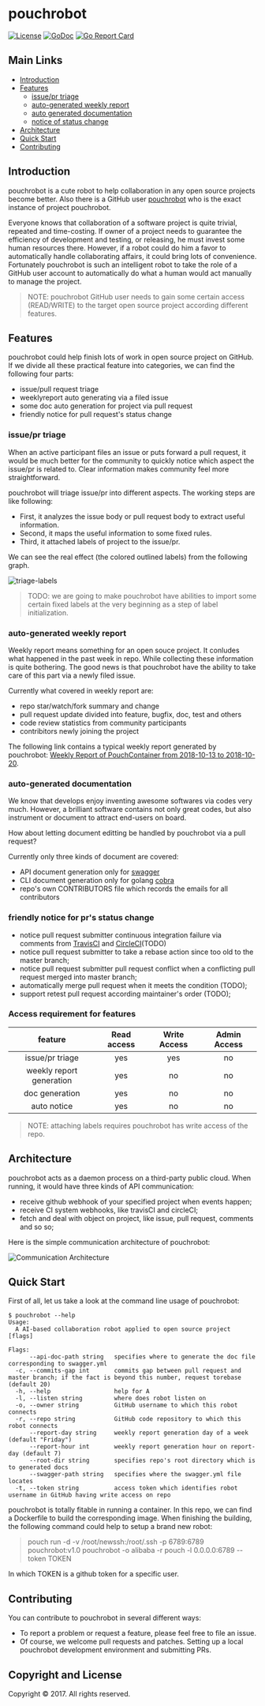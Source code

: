 # pouchrobot
[![License](https://img.shields.io/badge/license-Apache%202-4EB1BA.svg)](https://www.apache.org/licenses/LICENSE-2.0.html)
[![GoDoc](https://godoc.org/github.com/pouchcontainer/pouchrobot?status.svg)](https://godoc.org/github.com/pouchcontainer/pouchrobot)
[![Go Report Card](https://goreportcard.com/badge/github.com/pouchcontainer/pouchrobot)](https://goreportcard.com/report/github.com/pouchcontainer/pouchrobot)

## Main Links

- [Introduction](#introduction)
- [Features](#features)
  - [issue/pr triage](#issuepr-triage)
  - [auto-generated weekly report](#auto-generated-weekly-report)
  - [auto generated documentation](#auto-generated-documentation)
  - [notice of status change](#friendly-notice-for-prs-status-change)
- [Architecture](#architecture)
- [Quick Start](#quick-start)
- [Contributing](#contributing)

## Introduction

pouchrobot is a cute robot to help collaboration in any open source projects become better. Also there is a GitHub user [pouchrobot](https://github.com/pouchrobot) who is the exact instance of project pouchrobot.

Everyone knows that collaboration of a software project is quite trivial, repeated and time-costing. If owner of a project needs to guarantee the efficiency of development and testing, or releasing, he must invest some human resources there. However, if a robot could do him a favor to automatically handle collaborating affairs, it could bring lots of convenience. Fortunately pouchrobot is such an intelligent robot to take the role of a GitHub user account to automatically do what a human would act manually to manage the project.

> NOTE: pouchrobot GitHub user needs to gain some certain access (READ/WRITE) to the target open source project according different features.

## Features

pouchrobot could help finish lots of work in open source project on GitHub. If we divide all these practical feature into categories, we can find the following four parts:

* issue/pull request triage
* weeklyreport auto generating via a filed issue
* some doc auto generation for project via pull request
* friendly notice for pull request's status change

### issue/pr triage

When an active participant files an issue or puts forward a pull request, it would be much better for the community to quickly notice which aspect the issue/pr is related to. Clear information makes community feel more straightforward. 

pouchrobot will triage issue/pr into different aspects. The working steps are like following:

* First, it analyzes the issue body or pull request body to extract useful information. 
* Second, it maps the useful information to some fixed rules. 
* Third, it attached labels of project to the issue/pr.

We can see the real effect (the colored outlined labels) from the following graph.

![triage-labels](./docs/static_files/triage-example.png)

> TODO: we are going to make pouchrobot have abilities to import some certain fixed labels at the very beginning as a step of label initialization.

### auto-generated weekly report

Weekly report means something for an open souce project. It conludes what happened in the past week in repo. While collecting these information is quite bothering. The good news is that pouchrobot have the ability to take care of this part via a newly filed issue.

Currently what covered in weekly report are:

* repo star/watch/fork summary and change
* pull request update divided into feature, bugfix, doc, test and others
* code review statistics from community participants
* contribitors newly joining the project

The following link contains a typical weekly report generated by pouchrobot: [Weekly Report of PouchContainer from 2018-10-13 to 2018-10-20](https://github.com/alibaba/pouch/issues/2337).

### auto-generated documentation

We know that develops enjoy inventing awesome softwares via codes very much. However, a brilliant software contains not only great codes, but also instrument or document to attract end-users on board.

How about letting document editting be handled by pouchrobot via a pull request?

Currently only three kinds of document are covered:

* API document generation only for [swagger](https://swagger.io/)
* CLI document generation only for golang [cobra](https://github.com/spf13/cobra)
* repo's own CONTRIBUTORS file which records the emails for all contributors

### friendly notice for pr's status change

* notice pull request submitter continuous integration failure via comments from [TravisCI](https://travis-ci.org/) and [CircleCI](http://circleci.com/)(TODO)
* notice pull request submitter to take a rebase action since too old to the master branch;
* notice pull request submitter pull request conflict when a conflicting pull request merged into master branch;
* automatically merge pull request when it meets the condition (TODO);
* support retest pull request according maintainer's order (TODO);

### Access requirement for features

|feature|Read access|Write Access|Admin Access|
|:-:|:-:|:-:|:-:|
|issue/pr triage|yes|yes|no|
|weekly report generation|yes|no|no|
|doc generation|yes|no|no|
|auto notice|yes|no|no|

> NOTE: attaching labels requires pouchrobot has write access of the repo.

## Architecture

pouchrobot acts as a daemon process on a third-party public cloud. When running, it would have three kinds of API communication:

* receive github webhook of your specified project when events happen;
* receive CI system webhooks, like travisCI and circleCI;
* fetch and deal with object on project, like issue, pull request, comments and so so;

Here is the simple communication architecture of pouchrobot:

![Communication Architecture](docs/static_files/pouchrobot-arch.png)

## Quick Start

First of all, let us take a look at the command line usage of pouchrobot:

```
$ pouchrobot --help
Usage:
  A AI-based collaboration robot applied to open source project [flags]

Flags:
      --api-doc-path string   specifies where to generate the doc file corresponding to swagger.yml
  -c, --commits-gap int       commits gap between pull request and master branch; if the fact is beyond this number, request torebase (default 20)
  -h, --help                  help for A
  -l, --listen string         where does robot listen on
  -o, --owner string          GitHub username to which this robot connects
  -r, --repo string           GitHub code repository to which this robot connects
      --report-day string     weekly report generation day of a week (default "Friday")
      --report-hour int       weekly report generation hour on report-day (default 7)
      --root-dir string       specifies repo's root directory which is to generated docs
      --swagger-path string   specifies where the swagger.yml file locates
  -t, --token string          access token which identifies robot username in GitHub having write access on repo
```

pouchrobot is totally fitable in running a container. In this repo, we can find a Dockerfile to build the corresponding image. When finishing the building, the following command could help to setup a brand new robot:

> pouch run -d -v /root/newssh:/root/.ssh -p 6789:6789 pouchrobot:v1.0 pouchrobot -o alibaba -r pouch -l 0.0.0.0:6789 --token TOKEN

In which TOKEN is a github token for a specific user.

## Contributing

You can contribute to pouchrobot in several different ways:

* To report a problem or request a feature, please feel free to file an issue.
* Of course, we welcome pull requests and patches. Setting up a local pouchrobot development environment and submitting PRs.

## Copyright and License

Copyright © 2017. All rights reserved.
